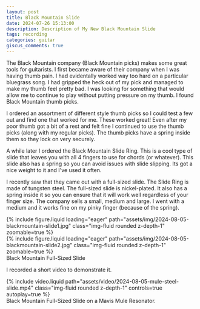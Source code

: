 ```yaml
---
layout: post
title: Black Mountain Slide
date: 2024-07-26 15:13:00
description: Description of My New Black Mountain Slide
tags: recording
categories: guitar
giscus_comments: true
---
```


The Black Mountain company (Black Mountain picks) makes some great tools
for guitarists. I first became aware of their company when I was having
thumb pain. I had evidentally worked way too hard on a particular bluegrass
song. I had gripped the heck out of my pick and managed to make my thumb
feel pretty bad. I was looking for something that would allow me to continue
to play without putting pressure on my thumb. I found Black Mountain thumb
picks.

I ordered an assortment of different style thumb picks so I could test a
few out and find one that worked for me. These worked great! Even after
my poor thumb got a bit of a rest and felt fine I continued to use the
thumb picks (along with my regular picks). The thumb picks have a spring
inside them so they lock on very securely.

A while later I ordered the Black Mountain Slide Ring. This is a cool type
of slide that leaves you with all 4 fingers to use for chords (or whatever).
This slide also has a spring so you can avoid issues with slide slipping.
Its got a nice weight to it and I've used it often.

I recently saw that they came out with a full-sized slide. The Slide Ring
is made of tungsten steel. The full-sized slide is nickel-plated. It also
has a spring inside it so you can ensure that it will work well regardless
of your finger size. The company sells a small, medium and large. I went
with a medium and it works fine on my pinky finger (because of the spring).

<div class="row mt-3">
    <div class="col-sm mt-3 mt-md-0">
        {% include figure.liquid loading="eager" path="assets/img/2024-08-05-blackmountain-slide1.jpg" class="img-fluid rounded z-depth-1"  zoomable=true %}
    </div>
    <div class="col-sm mt-3 mt-md-0">
        {% include figure.liquid loading="eager" path="assets/img/2024-08-05-blackmountain-slide2.jpg" class="img-fluid rounded z-depth-1"  zoomable=true %}
    </div>
</div>
<div class="caption">
  Black Mountain Full-Sized Slide
</div>

I recorded a short video to demonstrate it.

<div class="row mt-3">
    <div class="col-sm mt-3 mt-md-0">
        {% include video.liquid path="assets/video/2024-08-05-mule-steel-slide.mp4" class="img-fluid rounded z-depth-1" controls=true autoplay=true %}
    </div>
</div>
<div class="caption">
    Black Mountain Full-Sized Slide on a Mavis Mule Resonator.
</div>
